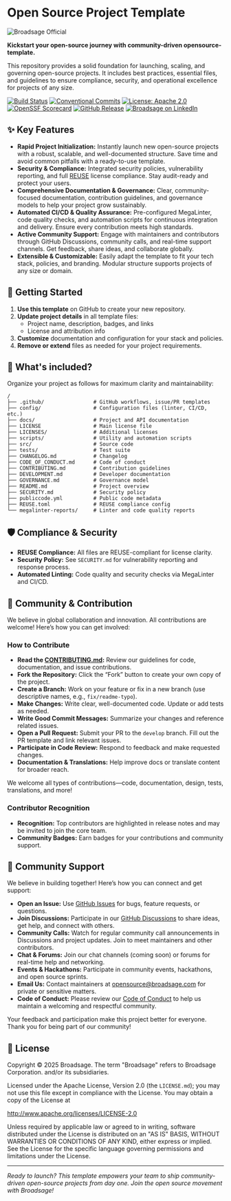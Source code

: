 
<!--
SPDX-FileCopyrightText: Copyright (c) 2025 Broadsage <opensource@broadsage.com>

SPDX-License-Identifier: Apache-2.0
-->

# Open Source Project Template

![Broadsage Official](https://github.com/broadsage/branding/blob/main/banners/official.png)

**Kickstart your open-source journey with community-driven opensource-template.**

This repository provides a solid foundation for launching, scaling, and governing open-source projects. It includes best practices, essential files, and guidelines to ensure compliance, security, and operational excellence for projects of any size.

[![Build Status](https://img.shields.io/github/actions/workflow/status/broadsage/opensource-template/workflow.yml?label=Compliance&logo=github&style=flat)](https://github.com/broadsage/opensource-template/actions/workflows/workflow.yml)
[![Conventional Commits](https://img.shields.io/badge/Conventional%20Commits-1.0.0-yellow.svg?style=flat&logo=git)](https://conventionalcommits.org)
[![License: Apache 2.0](https://img.shields.io/badge/License-Apache_2.0-blue.svg?style=flat&logo=apache)](https://www.apache.org/licenses/LICENSE-2.0)
[![OpenSSF Scorecard](https://img.shields.io/ossf-scorecard/github.com/broadsage/opensource-template?label=OpenSSF%20Scorecard&style=flat&logo=ossf)](https://securityscorecards.dev/viewer/?uri=github.com/broadsage/opensource-template)
[![GitHub Release](https://img.shields.io/github/v/release/broadsage/opensource-template?label=Release&style=flat&logo=github)](https://github.com/broadsage/opensource-template/releases)
[![Broadsage on LinkedIn](https://img.shields.io/badge/LinkedIn-Broadsage-blue?style=flat&logo=linkedin)](https://www.linkedin.com/company/broadsage)

## ✨ Key Features

- **Rapid Project Initialization:** Instantly launch new open-source projects with a robust, scalable, and well-documented structure. Save time and avoid common pitfalls with a ready-to-use template.
- **Security & Compliance:** Integrated security policies, vulnerability reporting, and full [REUSE](https://reuse.software/) license compliance. Stay audit-ready and protect your users.
- **Comprehensive Documentation & Governance:** Clear, community-focused documentation, contribution guidelines, and governance models to help your project grow sustainably.
- **Automated CI/CD & Quality Assurance:** Pre-configured MegaLinter, code quality checks, and automation scripts for continuous integration and delivery. Ensure every contribution meets high standards.
- **Active Community Support:** Engage with maintainers and contributors through GitHub Discussions, community calls, and real-time support channels. Get feedback, share ideas, and collaborate globally.
- **Extensible & Customizable:** Easily adapt the template to fit your tech stack, policies, and branding. Modular structure supports projects of any size or domain.

## 🚀 Getting Started

1. **Use this template** on GitHub to create your new repository.
2. **Update project details** in all template files:
   - Project name, description, badges, and links
   - License and attribution info
3. **Customize** documentation and configuration for your stack and policies.
4. **Remove or extend** files as needed for your project requirements.

## 📁 What's included?

Organize your project as follows for maximum clarity and maintainability:

```text
/
├── .github/                # GitHub workflows, issue/PR templates
├── config/                 # Configuration files (linter, CI/CD, etc.)
├── docs/                   # Project and API documentation
├── LICENSE                 # Main license file
├── LICENSES/               # Additional licenses
├── scripts/                # Utility and automation scripts
├── src/                    # Source code
├── tests/                  # Test suite
├── CHANGELOG.md            # Changelog
├── CODE_OF_CONDUCT.md      # Code of conduct
├── CONTRIBUTING.md         # Contribution guidelines
├── DEVELOPMENT.md          # Developer documentation
├── GOVERNANCE.md           # Governance model
├── README.md               # Project overview
├── SECURITY.md             # Security policy
├── publiccode.yml          # Public code metadata
├── REUSE.toml              # REUSE compliance config
└── megalinter-reports/     # Linter and code quality reports
```

## 🛡️ Compliance & Security

- **REUSE Compliance:** All files are REUSE-compliant for license clarity.
- **Security Policy:** See `SECURITY.md` for vulnerability reporting and response process.
- **Automated Linting:** Code quality and security checks via MegaLinter and CI/CD.

## 🤝 Community & Contribution

We believe in global collaboration and innovation. All contributions are welcome! Here’s how you can get involved:

### How to Contribute

- **Read the [CONTRIBUTING.md](CONTRIBUTING.md):** Review our guidelines for code, documentation, and issue contributions.
- **Fork the Repository:** Click the “Fork” button to create your own copy of the project.
- **Create a Branch:** Work on your feature or fix in a new branch (use descriptive names, e.g., `fix/readme-typo`).
- **Make Changes:** Write clear, well-documented code. Update or add tests as needed.
- **Write Good Commit Messages:** Summarize your changes and reference related issues.
- **Open a Pull Request:** Submit your PR to the `develop` branch. Fill out the PR template and link relevant issues.
- **Participate in Code Review:** Respond to feedback and make requested changes.
- **Documentation & Translations:** Help improve docs or translate content for broader reach.

We welcome all types of contributions—code, documentation, design, tests, translations, and more!

### Contributor Recognition

- **Recognition:** Top contributors are highlighted in release notes and may be invited to join the core team.
- **Community Badges:** Earn badges for your contributions and community support.

## 💬 Community Support

We believe in building together! Here’s how you can connect and get support:

- **Open an Issue:** Use [GitHub Issues](https://github.com/broadsage/opensource-template/issues) for bugs, feature requests, or questions.
- **Join Discussions:** Participate in our [GitHub Discussions](https://github.com/broadsage/opensource-template/discussions) to share ideas, get help, and connect with others.
- **Community Calls:** Watch for regular community call announcements in Discussions and project updates. Join to meet maintainers and other contributors.
- **Chat & Forums:** Join our chat channels (coming soon) or forums for real-time help and networking.
- **Events & Hackathons:** Participate in community events, hackathons, and open source sprints.
- **Email Us:** Contact maintainers at [opensource@broadsage.com](mailto:opensource@broadsage.com) for private or sensitive matters.
- **Code of Conduct:** Please review our [Code of Conduct](CODE_OF_CONDUCT.md) to help us maintain a welcoming and respectful community.

Your feedback and participation make this project better for everyone. Thank you for being part of our community!

## 📄 License

Copyright © 2025 Broadsage. The term "Broadsage" refers to Broadsage Corporation. and/or its subsidiaries.

Licensed under the Apache License, Version 2.0 (the `LICENSE.md`); you may not use this file except in compliance with the License. You may obtain a copy of the License at

<http://www.apache.org/licenses/LICENSE-2.0>

Unless required by applicable law or agreed to in writing, software distributed under the License is distributed on an "AS IS" BASIS, WITHOUT WARRANTIES OR CONDITIONS OF ANY KIND, either express or implied. See the License for the specific language governing permissions and limitations under the License.

---

*Ready to launch? This template empowers your team to ship community-driven open-source projects from day one. Join the open source movement with Broadsage!*
